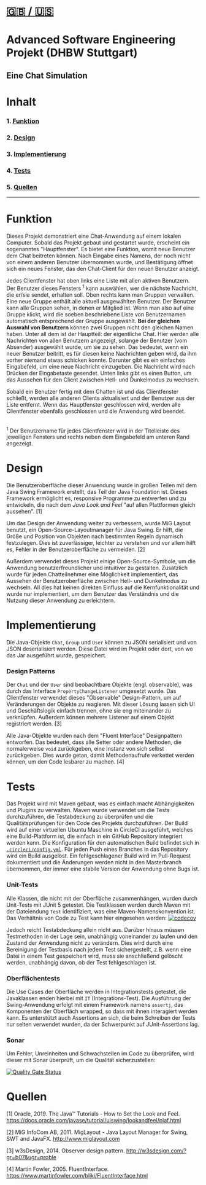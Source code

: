 # [:gb: / :us:](DOCUMENTATION.md)

# Advanced Software Engineering Projekt (DHBW Stuttgart)
## Eine Chat Simulation


# Inhalt
### 1. [Funktion](#Funktion)
### 2. [Design](#Design)
### 3. [Implementierung](#Implementierung)
### 4. [Tests](#Tests)
### 5. [Quellen](#Quellen)

-----

# Funktion

Dieses Projekt demonstriert eine Chat-Anwendung auf einem lokalen Computer. Sobald das Projekt gebaut und gestartet wurde, erscheint ein sogenanntes "Hauptfenster". Es bietet eine Funktion, womit neue Benutzer dem Chat beitreten können. Nach Eingabe eines Namens, der noch nicht von einem anderen Benutzer übernommen wurde, und Bestätigung öffnet sich ein neues Fenster, das den Chat-Client für den neuen Benutzer anzeigt.

Jedes Clientfenster hat oben links eine Liste mit allen aktiven Benutzern. Der Benutzer dieses Fensters <sup>1</sup> kann auswählen, wer die nächste Nachricht, die er/sie sendet, erhalten soll.
Oben rechts kann man Gruppen verwalten. Eine neue Gruppe enthält alle aktuell ausgewählten Benutzer. Der Benutzer kann alle Gruppen sehen, in denen er Mitglied ist. Wenn man also auf eine Gruppe klickt, wird die soeben beschriebene Liste von Benutzernamen automatisch entsprechend der Gruppe ausgewählt. **Bei der gleichen Auswahl von Benutzern** können zwei Gruppen nicht den gleichen Namen haben.
Unter all dem ist der Hauptteil: der eigentliche Chat. Hier werden alle Nachrichten von allen Benutzern angezeigt, solange der Benutzer (vom Absender) ausgewählt wurde, um sie zu sehen. Das bedeutet, wenn ein neuer Benutzer beitritt, es für diesen keine Nachrichten geben wird, da ihm vorher niemand etwas schicken konnte.
Darunter gibt es ein einfaches Eingabefeld, um eine neue Nachricht einzugeben. Die Nachricht wird nach Drücken der Eingabetaste gesendet. 
Unten links gibt es einen Button, um das Aussehen für den Client zwischen Hell- und Dunkelmodus zu wechseln. 

Sobald ein Benutzer fertig mit dem Chatten ist und das Clientfenster schließt, werden alle anderen Clients aktualisiert und der Benutzer aus der Liste entfernt. Wenn das Hauptfenster geschlossen wird, werden alle Clientfenster ebenfalls geschlossen und die Anwendung wird beendet.

<br/>
<sup>1</sup> Der Benutzername für jedes Clientfenster wird in der Titelleiste des jeweiligen Fensters und rechts neben dem Eingabefeld am unteren Rand angezeigt.

# Design
Die Benutzeroberfläche dieser Anwendung wurde in großen Teilen mit dem Java Swing Framework erstellt, das Teil der Java Foundation ist. Dieses Framework ermöglicht es, responsive Programme zu entwerfen und zu entwickeln, die nach dem *Java Look and Feel* "auf allen Plattformen gleich aussehen". [1]

Um das Design der Anwendung weiter zu verbessern, wurde MiG Layout benutzt, ein Open-Source-Layoutmanager für Java Swing. Er hilft, die Größe und Position von Objekten nach bestimmten Regeln dynamisch festzulegen. Dies ist zuverlässiger, leichter zu verstehen und vor allem hilft es, Fehler in der Benutzeroberfläche zu vermeiden. [2]

Außerdem verwendet dieses Projekt einige Open-Source-Symbole, um die Anwendung benutzerfreundlicher und intuitiver zu gestalten. Zusätzlich wurde für jeden Chatteilnehmer eine Möglichkeit implementiert, das Aussehen der Benutzeroberfläche zwischen Hell- und Dunkelmodus zu wechseln. All dies hat keinen direkten Einfluss auf die Kernfunktionalität und wurde nur implementiert, um dem Benutzer das Verständnis und die Nutzung dieser Anwendung zu erleichtern.

# Implementierung
 Die Java-Objekte `Chat`, `Group` und `User` können zu JSON serialisiert und von JSON deserialisiert werden. Diese Datei wird im Projekt oder dort, von wo das Jar ausgeführt wurde, gespeichert.

### Design Patterns
 Der `Chat` und der `User` sind beobachtbare Objekte (engl. observable), was durch das Interface `PropertyChangeListener` umgesetzt wurde. Das Clientfenster verwendet dieses "Observable" Design-Pattern, um auf Veränderungen der Objekte zu reagieren. Mit dieser Lösung lassen sich UI und Geschäftslogik einfach trennen, ohne sie eng miteinander zu verknüpfen. Außerdem können mehrere Listener auf einem Objekt registriert werden. [3]

Alle Java-Objekte wurden nach dem "Fluent Interface" Designpattern entworfen. Das bedeutet, dass alle Setter oder andere Methoden, die normalerweise `void` zurückgeben, eine Instanz von sich selbst zurückgeben. Dies wurde getan, damit Methodenaufrufe verkettet werden können, um den Code lesbarer zu machen. [4]

# Tests

Das Projekt wird mit Maven gebaut, was es einfach macht Abhängigkeiten und Plugins zu verwalten. Maven wurde verwendet um die Tests durchzuführen, die Testabdeckung zu überprüfen und die Qualitätsprüfungen für den Code des Projekts durchzuführen. Der Build wird auf einer virtuellen Ubuntu Maschine in CircleCI ausgeführt, welches eine Build-Plattform ist, die einfach in ein GitHub Repository integriert werden kann. Die Konfiguration für den automatischen Build befindet sich in [`.circleci/config.yml`](.circleci/config.yml). Für jeden Push eines Branches in das Repository wird ein Build ausgelöst. Ein fehlgeschlagener Build wird im Pull-Request dokumentiert und die Änderungen werden nicht in den Masterbranch übernommen, der immer eine stabile Version der Anwendung ohne Bugs ist.

### Unit-Tests

Alle Klassen, die nicht mit der Oberfläche zusammenhängen, wurden durch Unit-Tests mit JUnit 5 getestet. Die Testklassen werden durch Maven mit der Dateiendung `Test` identifiziert, was eine Maven-Namenskonvention ist. Das Verhältnis von Code zu Test kann hier eingesehen werden: [![codecov](https://codecov.io/gh/ingokuba/swing-chat/branch/master/graph/badge.svg)](https://codecov.io/gh/ingokuba/swing-chat)

Jedoch reicht Testabdeckung allein nicht aus. Darüber hinaus müssen Testmethoden in der Lage sein, unabhängig voneinander zu laufen und den Zustand der Anwendung nicht zu verändern. Dies wird durch eine Bereinigung der Testbasis nach jedem Test sichergestellt, z.B. wenn eine Datei in einem Test gespeichert wird, muss sie anschließend gelöscht werden, unabhängig davon, ob der Test fehlgeschlagen ist.

### Oberflächentests

Die Use Cases der Oberfläche werden in Integrationstests getestet, die Javaklassen enden hierbei mit `IT` (Integrations-Test). Die Ausführung der Swing-Anwendung erfolgt mit einem Framework namens `assertj`, das Komponenten der Oberfläch wrapped, so dass mit ihnen interagiert werden kann. Es unterstützt auch Assertions an sich, die beim Schreiben der Tests nur selten verwendet wurden, da der Schwerpunkt auf JUnit-Assertions lag.

### Sonar

Um Fehler, Unreinheiten und Schwachstellen im Code zu überprüfen, wird dieser mit Sonar überprüft, um die Qualität sicherzustellen:

[![Quality Gate Status](https://sonarcloud.io/api/project_badges/measure?project=ingokuba_swing-chat&metric=alert_status)](https://sonarcloud.io/dashboard?id=ingokuba_swing-chat)


# Quellen
[1] Oracle, 2019. The Java™ Tutorials - How to Set the Look and Feel. https://docs.oracle.com/javase/tutorial/uiswing/lookandfeel/plaf.html

[2] MiG InfoCom AB, 2011. MigLayout - Java Layout Manager for Swing, SWT and JavaFX. http://www.miglayout.com

[3] w3sDesign, 2014. Observer design pattern. http://w3sdesign.com/?gr=b07&ugr=proble

[4] Martin Fowler, 2005. FluentInterface. https://www.martinfowler.com/bliki/FluentInterface.html
